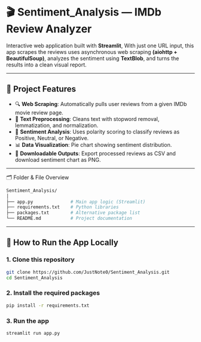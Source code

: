 # 🎬 Sentiment_Analysis — IMDb Review Analyzer

Interactive web application built with **Streamlit**, With just one URL input, this app scrapes the reviews uses asynchronous web scraping **(aiohttp + BeautifulSoup)**, analyzes the sentiment using **TextBlob**, and turns the results into a clean visual report.

---

## 📌 Project Features

- 🔍 **Web Scraping**: Automatically pulls user reviews from a given IMDb movie review page.
- 🧹 **Text Preprocessing**: Cleans text with stopword removal, lemmatization, and normalization.
- 🧠 **Sentiment Analysis**: Uses polarity scoring to classify reviews as Positive, Neutral, or Negative.
- 📊 **Data Visualization**: Pie chart showing sentiment distribution.
- 💾 **Downloadable Outputs**: Export processed reviews as CSV and download sentiment chart as PNG.

---

🗂️ Folder & File Overview

```bash
Sentiment_Analysis/
│
├── app.py              # Main app logic (Streamlit)
├── requirements.txt    # Python libraries
├── packages.txt        # Alternative package list
└── README.md           # Project documentation
```

---

## 🚀 How to Run the App Locally

### 1. Clone this repository

```bash
git clone https://github.com/JustNote0/Sentiment_Analysis.git
cd Sentiment_Analysis
```

### 2. Install the required packages

```bash
pip install -r requirements.txt
```

### 3. Run the app

```bash
streamlit run app.py
```

